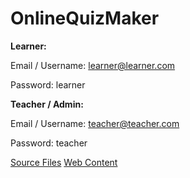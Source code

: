 # OnlineQuizMaker

**Learner:**

Email / Username: learner@learner.com

Password: learner

**Teacher / Admin:**

Email / Username: teacher@teacher.com

Password: teacher

[Source Files](src)
[Web Content](WebContent)